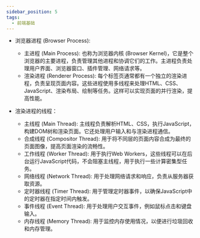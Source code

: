 ```yaml
---
sidebar_position: 5
tags:
  - 前端基础
---
```


- 浏览器进程 (Browser Process):
  - 主进程 (Main Process): 也称为浏览器内核 (Browser Kernel)，它是整个浏览器的主要进程，负责管理其他进程和协调它们的工作。主进程负责处理用户界面、浏览器窗口、插件管理、网络请求等。
  - 渲染进程 (Renderer Process): 每个标签页通常都有一个独立的渲染进程，负责呈现页面内容。这些进程使用多线程来处理HTML、CSS、JavaScript、渲染布局、绘制等任务。这样可以实现页面的并行渲染，提高性能。

- 渲染进程的线程：
  - 主线程 (Main Thread): 主线程负责解析HTML、CSS，执行JavaScript，构建DOM树和渲染页面。它还处理用户输入和与渲染进程通信。
  - 合成线程 (Compositor Thread): 用于将不同层的页面内容合成为最终的页面图像，提高页面渲染的流畅性。
  - 工作线程 (Worker Thread): 用于执行Web Workers，这些线程可以在后台运行JavaScript代码，不会阻塞主线程，用于执行一些计算密集型任务。
  - 网络线程 (Network Thread): 用于处理网络请求和响应，负责从服务器获取资源。
  - 定时器线程 (Timer Thread): 用于管理定时器事件，以确保JavaScript中的定时器在指定时间内触发。
  - 事件线程 (Event Thread): 用于处理用户交互事件，例如鼠标点击和键盘输入。
  - 内存线程 (Memory Thread): 用于监控内存使用情况，以便进行垃圾回收和内存管理。
